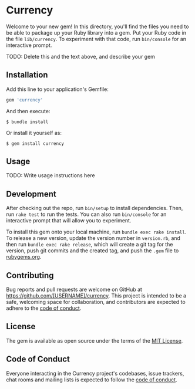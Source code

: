 # Currency

Welcome to your new gem! In this directory, you'll find the files you need to be able to package up your Ruby library into a gem. Put your Ruby code in the file `lib/currency`. To experiment with that code, run `bin/console` for an interactive prompt.

TODO: Delete this and the text above, and describe your gem

## Installation

Add this line to your application's Gemfile:

```ruby
gem 'currency'
```

And then execute:

    $ bundle install

Or install it yourself as:

    $ gem install currency

## Usage

TODO: Write usage instructions here

## Development

After checking out the repo, run `bin/setup` to install dependencies. Then, run `rake test` to run the tests. You can also run `bin/console` for an interactive prompt that will allow you to experiment.

To install this gem onto your local machine, run `bundle exec rake install`. To release a new version, update the version number in `version.rb`, and then run `bundle exec rake release`, which will create a git tag for the version, push git commits and the created tag, and push the `.gem` file to [rubygems.org](https://rubygems.org).

## Contributing

Bug reports and pull requests are welcome on GitHub at https://github.com/[USERNAME]/currency. This project is intended to be a safe, welcoming space for collaboration, and contributors are expected to adhere to the [code of conduct](https://github.com/[USERNAME]/currency/blob/master/CODE_OF_CONDUCT.md).

## License

The gem is available as open source under the terms of the [MIT License](https://opensource.org/licenses/MIT).

## Code of Conduct

Everyone interacting in the Currency project's codebases, issue trackers, chat rooms and mailing lists is expected to follow the [code of conduct](https://github.com/[USERNAME]/currency/blob/master/CODE_OF_CONDUCT.md).
